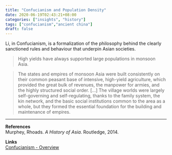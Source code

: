 ```yaml
---
title: "Confucianism and Population Density"
date: 2020-06-19T02:43:21+08:00
categories: ["insights", "history"]
tags: ["confucianism","ancient china"]
draft: false
---
```


Li, in Confucianism, is a formalization of the philosophy behind the clearly sanctioned rules and behaviour that underpin Asian societies.

> High yields have always supported large populations in monsoon Asia.

> The states and empires of monsoon Asia were built consistently on their common peasant base of intensive, high-yield agriculture, which provided the great bulk of revenues, the manpower for armies, and the highly structured social order. [...] The village worlds were largely self-governing and self-regulating, thanks to the family system, the kin network, and the basic social institutions common to the area as a whole, but they formed the essential foundation for the building and maintenance of empires.

---
**References**  
Murphey, Rhoads. *A History of Asia*. Routledge, 2014.
  
**Links**  
[Confucianism - Overview](../confucianism-overview/)

